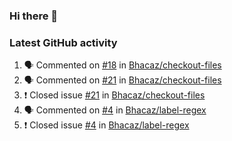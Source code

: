 ### Hi there 👋


### Latest GitHub activity
<!--START_SECTION:activity-->
1. 🗣 Commented on [#18](https://github.com/Bhacaz/checkout-files/issues/18) in [Bhacaz/checkout-files](https://github.com/Bhacaz/checkout-files)
2. 🗣 Commented on [#21](https://github.com/Bhacaz/checkout-files/issues/21) in [Bhacaz/checkout-files](https://github.com/Bhacaz/checkout-files)
3. ❗️ Closed issue [#21](https://github.com/Bhacaz/checkout-files/issues/21) in [Bhacaz/checkout-files](https://github.com/Bhacaz/checkout-files)
4. 🗣 Commented on [#4](https://github.com/Bhacaz/label-regex/issues/4) in [Bhacaz/label-regex](https://github.com/Bhacaz/label-regex)
5. ❗️ Closed issue [#4](https://github.com/Bhacaz/label-regex/issues/4) in [Bhacaz/label-regex](https://github.com/Bhacaz/label-regex)
<!--END_SECTION:activity-->

<!--
**Bhacaz/bhacaz** is a ✨ _special_ ✨ repository because its `README.md` (this file) appears on your GitHub profile.

Here are some ideas to get you started:

- 🔭 I’m currently working on ...
- 🌱 I’m currently learning ...
- 👯 I’m looking to collaborate on ...
- 🤔 I’m looking for help with ...
- 💬 Ask me about ...
- 📫 How to reach me: ...
- 😄 Pronouns: ...
- ⚡ Fun fact: ...
-->
